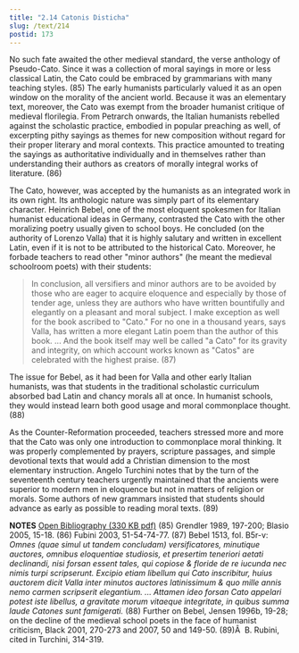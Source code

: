 ```yaml
---
title: "2.14 Catonis Disticha"
slug: /text/214
postid: 173
---
```

No such fate awaited the other medieval standard, the verse anthology of Pseudo-Cato. Since it was a collection of moral sayings in more or less classical Latin, the Cato could be embraced by grammarians with many teaching styles. (85) The early humanists particularly valued it as an open window on the morality of the ancient world. Because it was an elementary text, moreover, the Cato was exempt from the broader humanist critique of medieval florilegia. From Petrarch onwards, the Italian humanists rebelled against the scholastic practice, embodied in popular preaching as well, of excerpting pithy sayings as themes for new composition without regard for their proper literary and moral contexts. This practice amounted to treating the sayings as authoritative individually and in themselves rather than understanding their authors as creators of morally integral works of literature. (86)

The Cato, however, was accepted by the humanists as an integrated work in its own right. Its anthologic nature was simply part of its elementary character. Heinrich Bebel, one of the most eloquent spokesmen for Italian humanist educational ideas in Germany, contrasted the Cato with the other moralizing poetry usually given to school boys. He concluded (on the authority of Lorenzo Valla) that it is highly salutary and written in excellent Latin, even if it is not to be attributed to the historical Cato. Moreover, he forbade teachers to read other "minor authors" (he meant the medieval schoolroom poets) with their students:
<blockquote>In conclusion, all versifiers and minor authors are to be avoided by those who are eager to acquire eloquence and especially by those of tender age, unless they are authors who have written bountifully and elegantly on a pleasant and moral subject. I make exception as well for the book ascribed to "Cato." For no one in a thousand years, says Valla, has written a more elegant Latin poem than the author of this book. ... And the book itself may well be called "a Cato" for its gravity and integrity, on which account works known as "Catos" are celebrated with the highest praise. (87)</blockquote>
The issue for Bebel, as it had been for Valla and other early Italian humanists, was that students in the traditional scholastic curriculum absorbed bad Latin and chancy morals all at once. In humanist schools, they would instead learn both good usage and moral commonplace thought. (88)

As the Counter-Reformation proceeded, teachers stressed more and more that the Cato was only one introduction to commonplace moral thinking. It was properly complemented by prayers, scripture passages, and simple devotional texts that would add a Christian dimension to the most elementary instruction. Angelo Turchini notes that by the turn of the seventeenth century teachers urgently maintained that the ancients were superior to modern men in eloquence but not in matters of religion or morals. Some authors of new grammars insisted that students should advance as early as possible to reading moral texts. (89)

<strong>NOTES</strong>
<a href="http://www.humanismforsale.org/bibliography.pdf" target="new">Open Bibliography (330 KB pdf)</a>
(85) Grendler 1989, 197-200; Blasio 2005, 15-18.
(86) Fubini 2003, 51-54-74-77.
(87) Bebel 1513, fol. B5r-v: <em>Omnes (quae simul ut tandem concludam) versificatores, minutique auctores, omnibus eloquentiae studiosis, et presertim teneriori aetati declinandi, nisi forsan essent tales, qui copiose &amp; floride de re iucunda nec nimis turpi scripserunt. Excipio etiam libellum qui Cato inscribitur, huius auctorem dicit Valla inter minutos auctores latinissimum &amp; quo mille annis nemo carmen scripserit elegantium. ... Attamen ideo forsan Cato appelari potest iste libellus, a gravitate morum vitaeque integritate, in quibus summa laude Catones sunt famigerati.</em>
(88) Further on Bebel, Jensen 1996b, 19-28; on the decline of the medieval school poets in the face of humanist criticism, Black 2001, 270-273 and 2007, 50 and 149-50.
(89)Â  B. Rubini, cited in Turchini, 314-319.
